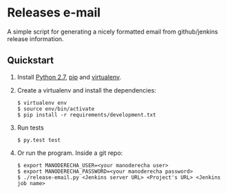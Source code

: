 # Releases e-mail

A simple script for generating a nicely formatted email from github/jenkins
release information.

## Quickstart

1. Install [Python 2.7](http://www.python.org/download/releases/2.7/), [pip](http://www.pip-installer.org/en/latest/installing.html) and [virtualenv](http://www.virtualenv.org/en/latest/virtualenv.html#installation).
2. Create a virtualenv and install the dependencies:

    ```shell
    $ virtualenv env
    $ source env/bin/activate
    $ pip install -r requirements/development.txt
    ```

3. Run tests

    ```
    $ py.test test
    ```

4. Or run the program. Inside a git repo:

    ```
    $ export MANODERECHA_USER=<your manoderecha user>
    $ export MANODERECHA_PASSWORD=<your manoderecha password>
    $ ./release-email.py <Jenkins server URL> <Project's URL> <Jenkins job name>
    ```
